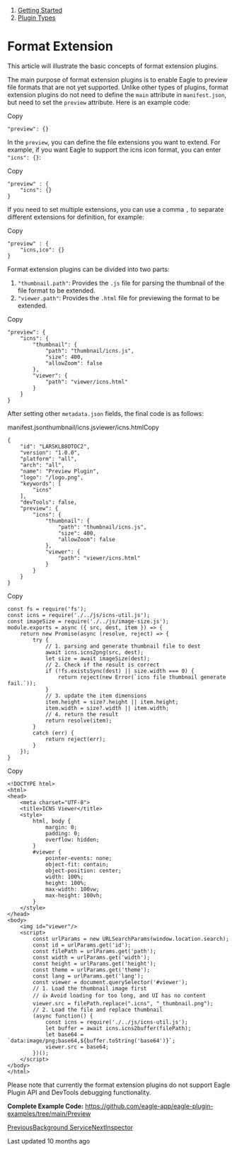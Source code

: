 1. [Getting Started](/plugin-api/get-started)
3. [Plugin Types](/plugin-api/get-started/plugin-types)
# Format Extension

This article will illustrate the basic concepts of format extension plugins.

The main purpose of format extension plugins is to enable Eagle to preview file formats that are not yet supported. Unlike other types of plugins, format extension plugins do not need to define the `main` attribute in `manifest.json`, but need to set the `preview` attribute. Here is an example code:

Copy
```
"preview": {}
```

In the `preview`, you can define the file extensions you want to extend. For example, if you want Eagle to support the icns icon format, you can enter `"icns": {}`:

Copy
```
"preview" : {
    "icns": {}
}
```

If you need to set multiple extensions, you can use a comma `,` to separate different extensions for definition, for example:

Copy
```
"preview" : {
    "icns,ico": {}
}
```

Format extension plugins can be divided into two parts:

1. `"thumbnail.path"`: Provides the `.js` file for parsing the thumbnail of the file format to be extended.
2. `"viewer.path"`: Provides the `.html` file for previewing the format to be extended.

Copy
```
"preview": {
    "icns": {
        "thumbnail": {
            "path": "thumbnail/icns.js",
            "size": 400,
            "allowZoom": false
        },
        "viewer": {
            "path": "viewer/icns.html"
        }
    }
}
```

After setting other `metadata.json` fields, the final code is as follows:

manifest.jsonthumbnail/icns.jsviewer/icns.htmlCopy
```
{
    "id": "LARSKLB8OTOC2",
    "version": "1.0.0",
    "platform": "all",
    "arch": "all",
    "name": "Preview Plugin",
    "logo": "/logo.png",
    "keywords": [
        "icns"
    ],
    "devTools": false,
    "preview": {
        "icns": {
            "thumbnail": {
                "path": "thumbnail/icns.js",
                "size": 400,
                "allowZoom": false
            },
            "viewer": {
                "path": "viewer/icns.html"
            }
        }
    }
}
```
Copy
```
const fs = require('fs');
const icns = require('./../js/icns-util.js');
const imageSize = require('./../js/image-size.js');
module.exports = async ({ src, dest, item }) => {
    return new Promise(async (resolve, reject) => {
        try {
            // 1. parsing and generate thumbnail file to dest
            await icns.icns2png(src, dest);
            let size = await imageSize(dest);
            // 2. Check if the result is correct
            if (!fs.existsSync(dest) || size.width === 0) {
                return reject(new Error(`icns file thumbnail generate fail.`));
            }
            // 3. update the item dimensions
            item.height = size?.height || item.height;
            item.width = size?.width || item.width;
            // 4. return the result
            return resolve(item);
        }
        catch (err) {
            return reject(err);
        }
    });
}
```
Copy
```
<!DOCTYPE html>
<html>
<head>
    <meta charset="UTF-8">
    <title>ICNS Viewer</title>
    <style>
        html, body {
            margin: 0;
            padding: 0;
            overflow: hidden;
        }
        #viewer {
            pointer-events: none;
            object-fit: contain;
            object-position: center;
            width: 100%;
            height: 100%;
            max-width: 100vw;
            max-height: 100vh;
        }
    </style>
</head>
<body>
    <img id="viewer"/>
    <script>
        const urlParams = new URLSearchParams(window.location.search);
        const id = urlParams.get('id');
        const filePath = urlParams.get('path');
        const width = urlParams.get('width');
        const height = urlParams.get('height');
        const theme = urlParams.get('theme');
        const lang = urlParams.get('lang');
        const viewer = document.querySelector('#viewer');
        // 1. Load the thumbnail image first
        // 👍 Avoid loading for too long, and UI has no content
        viewer.src = filePath.replace(".icns", "_thumbnail.png");
        // 2. Load the file and replace thumbnail
        (async function() {
            const icns = require('./../js/icns-util.js');
            let buffer = await icns.icns2buffer(filePath);
            let base64 = `data:image/png;base64,${buffer.toString('base64')}`;
            viewer.src = base64;
        })();
    </script>
</body>
</html>
```

Please note that currently the format extension plugins do not support Eagle Plugin API and DevTools debugging functionality.

**Complete Example Code:**
<https://github.com/eagle-app/eagle-plugin-examples/tree/main/Preview>

[PreviousBackground Service](/plugin-api/get-started/plugin-types/service)[NextInspector](/plugin-api/get-started/plugin-types/inspector)

Last updated 10 months ago
